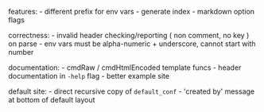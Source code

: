 features:
	- different prefix for env vars
	- generate index
	- markdown option flags

correctness:
	- invalid header checking/reporting ( non comment, no key ) on parse
		- env vars must be alpha-numeric + underscore, cannot start with number

documentation:
	- cmdRaw / cmdHtmlEncoded template funcs
	- header documentation in `-help` flag
	- better example site

default site:
	- direct recursive copy of `default_conf`
	- 'created by' message at bottom of default layout

